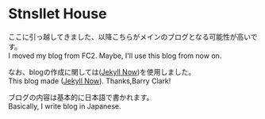 # Stnsllet House

ここに引っ越してきました、以降こちらがメインのブログとなる可能性が高いです。  
I moved my blog from FC2. Maybe, I'll use this blog from now on.  

なお、blogの作成に関しては([Jekyll Now](https://github.com/barryclark/jekyll-now))を使用しました。  
This blog made ([Jekyll Now](https://github.com/barryclark/jekyll-now)). Thanks,Barry Clark!  

ブログの内容は基本的に日本語で書かれます。  
Basically, I write blog in Japanese.

